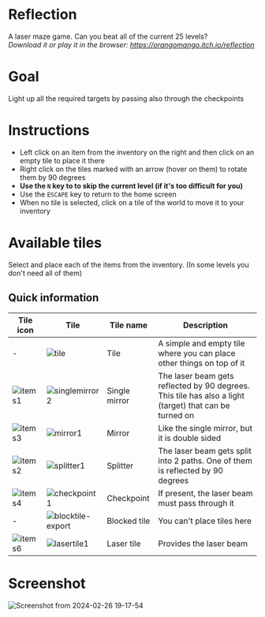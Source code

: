 # Reflection
A laser maze game. Can you beat all of the current 25 levels?  
*Download it or play it in the browser: https://orangomango.itch.io/reflection*

# Goal
Light up all the required targets by passing also through the checkpoints

# Instructions
* Left click on an item from the inventory on the right and then click on an empty tile to place it there
* Right click on the tiles marked with an arrow (hover on them) to rotate them by 90 degrees
* **Use the `N` key to to skip the current level (if it's too difficult for you)**
* Use the `ESCAPE` key to return to the home screen
* When no tile is selected, click on a tile of the world to move it to your inventory

# Available tiles
Select and place each of the items from the inventory. (In some levels you don't need all of them)
## Quick information
| Tile icon | Tile | Tile name | Description |
| --- | --- | --- | --- |
| - | ![tile](https://github.com/OrangoMango/Reflection/assets/61402409/c7b42bac-9f33-4864-8bb9-5cbcfd4fbeee)| Tile | A simple and empty tile where you can place other things on top of it |
| ![items1](https://github.com/OrangoMango/Reflection/assets/61402409/6d687ce2-9aed-4dfe-ab05-da4d8fbffce5) | ![singlemirror2](https://github.com/OrangoMango/Reflection/assets/61402409/be5fea3f-8dfb-4b3a-8d59-73a68e38e183) | Single mirror | The laser beam gets reflected by 90 degrees. This tile has also a light (target) that can be turned on |
| ![items3](https://github.com/OrangoMango/Reflection/assets/61402409/9f15da11-59ec-4a0c-8d94-a8a1f6fcb76a) | ![mirror1](https://github.com/OrangoMango/Reflection/assets/61402409/7348758b-ec47-42a2-b7d2-10e4b6a51d02) | Mirror | Like the single mirror, but it is double sided |
| ![items2](https://github.com/OrangoMango/Reflection/assets/61402409/aa7c478d-4447-48e0-814f-62fd00805f3f) | ![splitter1](https://github.com/OrangoMango/Reflection/assets/61402409/861b76ce-1d17-4ba2-b197-6513cb9eda44) | Splitter | The laser beam gets split into 2 paths. One of them is reflected by 90 degrees |
| ![items4](https://github.com/OrangoMango/Reflection/assets/61402409/2bec9466-a8f4-4b35-9e23-6b2ea3845ea5)| ![checkpoint1](https://github.com/OrangoMango/Reflection/assets/61402409/4fe88697-72b0-43da-a605-e56fdaee5b8d) | Checkpoint | If present, the laser beam must pass through it |
| - | ![blocktile-export](https://github.com/OrangoMango/Reflection/assets/61402409/a78969e5-d194-4b90-b6fe-ecfa0f2de63e) | Blocked tile | You can't place tiles here |
| ![items6](https://github.com/OrangoMango/Reflection/assets/61402409/5ebaa668-19d1-4107-acfe-b37295b021ea) | ![lasertile1](https://github.com/OrangoMango/Reflection/assets/61402409/8ca55a82-94c3-43af-913c-3c3f2110c2e3) | Laser tile | Provides the laser beam |

# Screenshot
![Screenshot from 2024-02-26 19-17-54](https://github.com/OrangoMango/Reflection/assets/61402409/bc751051-c5f8-4063-b80f-1db4ffe6aaea)

